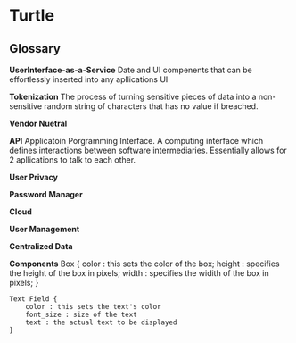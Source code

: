 # Turtle

## Glossary

**UserInterface-as-a-Service** Date and UI compenents that can be effortlessly inserted into any apllications UI
  
 **Tokenization** The process of turning sensitive pieces of data into a non-sensitive random string of characters that has no value if breached.
 
 **Vendor Nuetral** 
 
 **API** Applicatoin Porgramming Interface. A computing interface which defines interactions between software intermediaries. Essentially allows for 2 apllications to talk to each other.
 
 **User Privacy**
 
 **Password Manager**
 
 **Cloud**
 
**User Management**

**Centralized Data**

**Components**
    Box {
        color : this sets the color of the box;
        height : specifies the height of the box in pixels;
        width : specifies the widith of the box in pixels;
    }

    Text Field {
        color : this sets the text's color
        font_size : size of the text
        text : the actual text to be displayed
    }
